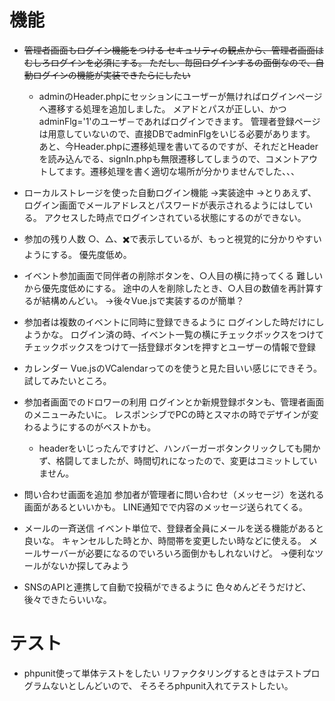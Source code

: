 # 機能
* ~~管理者画面もログイン機能をつける
    セキュリティの観点から、管理者画面はむしろログインを必須にする。
    ただし、毎回ログインするの面倒なので、自動ログインの機能が実装できたらにしたい~~
    * adminのHeader.phpにセッションにユーザーが無ければログインページへ遷移する処理を追加しました。
    メアドとパスが正しい、かつadminFlg='1'のユーザ－であればログインできます。
    管理者登録ページは用意していないので、直接DBでadminFlgをいじる必要があります。
    あと、今Header.phpに遷移処理を書いてるのですが、それだとHeaderを読み込んでる、signIn.phpも無限遷移してしまうので、コメントアウトしてます。遷移処理を書く適切な場所が分かりませんでした、、、

    
* ローカルストレージを使った自動ログイン機能
    →実装途中
    →とりあえず、ログイン画面でメールアドレスとパスワードが表示されるようにはしている。
    アクセスした時点でログインされている状態にするのができない。

* 参加の残り人数
    ○、△、✖️で表示しているが、もっと視覚的に分かりやすいようにする。
    優先度低め。

* イベント参加画面で同伴者の削除ボタンを、○人目の横に持ってくる
    難しいから優先度低めにする。
    途中の人を削除したとき、○人目の数値を再計算するが結構めんどい。
    →後々Vue.jsで実装するのが簡単？

* 参加者は複数のイベントに同時に登録できるように
    ログインした時だけにしようかな。
    ログイン済の時、イベント一覧の横にチェックボックスをつけて
    チェックボックスをつけて一括登録ボタンtを押すとユーザーの情報で登録

* カレンダー
    Vue.jsのVCalendarってのを使うと見た目いい感じにできそう。
    試してみたいところ。

* 参加者画面でのドロワーの利用
    ログインとか新規登録ボタンも、管理者画面のメニューみたいに。
    レスポンシブでPCの時とスマホの時でデザインが変わるようにするのがベストかも。
    * headerをいじったんですけど、ハンバーガーボタンクリックしても開かず、格闘してましたが、時間切れになったので、変更はコミットしていません。

* 問い合わせ画面を追加
    参加者が管理者に問い合わせ（メッセージ）を送れる画面があるといいかも。
    LINE通知でで内容のメッセージ送られてくる。

* メールの一斉送信
    イベント単位で、登録者全員にメールを送る機能があると良いな。
    キャンセルした時とか、時間帯を変更したい時などに使える。
    メールサーバーが必要になるのでいろいろ面倒かもしれないけど。
    →便利なツールがないか探してみよう
    
* SNSのAPIと連携して自動で投稿ができるように
    色々めんどそうだけど、後々できたらいいな。

# テスト
* phpunit使って単体テストをしたい
リファクタリングするときはテストプログラムないとしんどいので、
そろそろphpunit入れてテストしたい。



